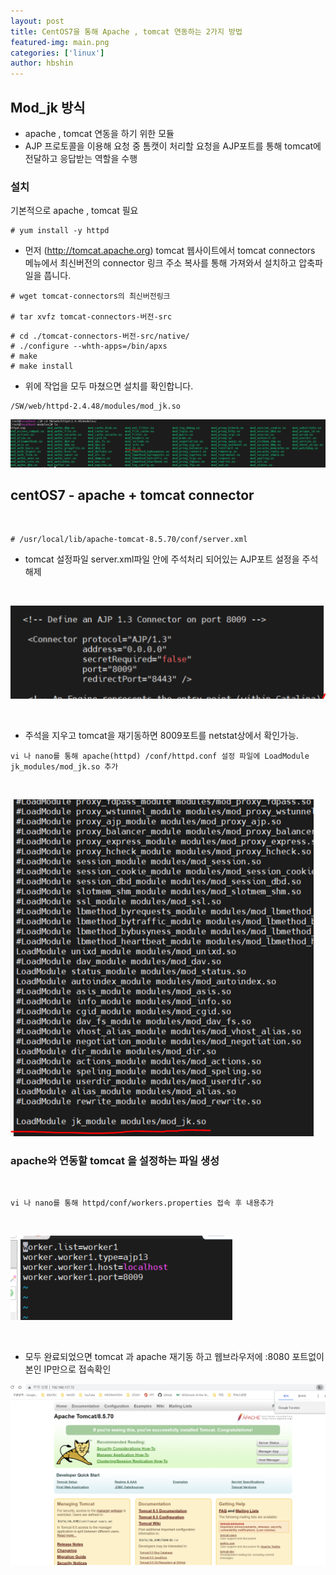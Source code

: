 ```yaml
---
layout: post
title: CentOS7을 통해 Apache , tomcat 연동하는 2가지 방법
featured-img: main.png
categories: ['linux']
author: hbshin
---
```



## Mod_jk 방식

- apache , tomcat 연동을 하기 위한 모듈 
- AJP 프로토콜을 이용해 요청 중 톰캣이 처리할 요청을 AJP포트를 통해 tomcat에 전달하고 응답받는 역할을 수행 

### 설치

기본적으로 apache , tomcat 필요
```
# yum install -y httpd
```
- 먼저 (http://tomcat.apache.org) tomcat 웹사이트에서 tomcat connectors 메뉴에서 최신버전의 connector 링크 주소 복사를 통해 가져와서 설치하고 압축파일을 풉니다. 

```
# wget tomcat-connectors의 최신버전링크

# tar xvfz tomcat-connectors-버전-src
```

```
# cd ./tomcat-connectors-버전-src/native/
# ./configure --whth-apps=/bin/apxs
# make
# make install
```

- 위에 작업을 모두 마쳤으면 설치를 확인합니다.
```
/SW/web/httpd-2.4.48/modules/mod_jk.so
```

![Modjk](../image/hbshin/20210825/Modjk.PNG)

## centOS7 - apache + tomcat connector

<br>

```
# /usr/local/lib/apache-tomcat-8.5.70/conf/server.xml 
```

- tomcat 설정파일 server.xml파일 안에 주석처리 되어있는 AJP포트 설정을 주석해제


<br>

![server](../image/hbshin/20210825/server.PNG)

<br>


- 주석을 지우고 tomcat을 재기동하면 8009포트를 netstat상에서 확인가능.

```
vi 나 nano를 통해 apache(httpd) /conf/httpd.conf 설정 파일에 LoadModule jk_modules/mod_jk.so 추가
```

<br>

![loadmodule](../image/hbshin/20210825/loadmodule.PNG)


### apache와 연동할 tomcat 을 설정하는 파일 생성

<br>


```
vi 나 nano를 통해 httpd/conf/workers.properties 접속 후 내용추가
```


<br>

![workers](../image/hbshin/20210825/workers.PNG)

<br>

- 모두 완료되었으면 tomcat 과 apache 재기동 하고 웹브라우저에 :8080 포트없이 본인 IP만으로 접속확인


![result](../image/hbshin/20210825/result.PNG)
